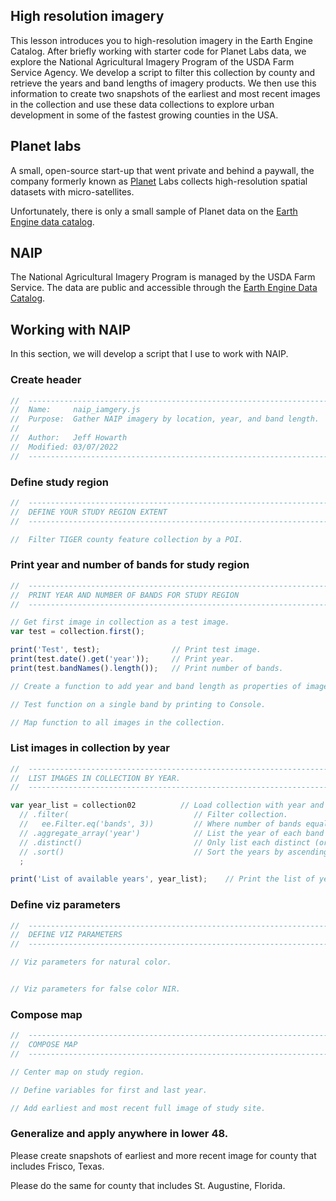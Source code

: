 ## High resolution imagery  

This lesson introduces you to high-resolution imagery in the Earth Engine Catalog. After briefly working with starter code for Planet Labs data, we explore the National Agricultural Imagery Program of the USDA Farm Service Agency. We develop a script to filter this collection by county and retrieve the years and band lengths of imagery products. We then use this information to create two snapshots of the earliest and most recent images in the collection and use these data collections to explore urban development in some of the fastest growing counties in the USA.   

## Planet labs  

A small, open-source start-up that went private and behind a paywall, the company formerly known as [Planet](https://www.planet.com/) Labs collects high-resolution spatial datasets with micro-satellites.   

Unfortunately, there is only a small sample of Planet data on the [Earth Engine data catalog](https://developers.google.com/earth-engine/datasets/tags/planet?hl=en).  

## NAIP  

The National Agricultural Imagery Program is managed by the USDA Farm Service. The data are public and accessible through the [Earth Engine Data Catalog](https://developers.google.com/earth-engine/datasets/catalog/USDA_NAIP_DOQQ?hl=en).  

## Working with NAIP  

In this section, we will develop a script that I use to work with NAIP.  

### Create header  

```js
//  --------------------------------------------------------------------------------
//  Name:     naip_iamgery.js  
//  Purpose:  Gather NAIP imagery by location, year, and band length.  
//
//  Author:   Jeff Howarth
//  Modified: 03/07/2022
//  --------------------------------------------------------------------------------

```

### Define study region    

```js
//  --------------------------------------------------------------------------------
//  DEFINE YOUR STUDY REGION EXTENT  
//  --------------------------------------------------------------------------------

//  Filter TIGER county feature collection by a POI.  

```
### Print year and number of bands for study region  

```js
//  --------------------------------------------------------------------------------
//  PRINT YEAR AND NUMBER OF BANDS FOR STUDY REGION
//  --------------------------------------------------------------------------------

// Get first image in collection as a test image.
var test = collection.first();

print('Test', test);                // Print test image.
print(test.date().get('year'));     // Print year.
print(test.bandNames().length());   // Print number of bands.

// Create a function to add year and band length as properties of image.  

// Test function on a single band by printing to Console.  

// Map function to all images in the collection.

```
### List images in collection by year

```js
//  --------------------------------------------------------------------------------
//  LIST IMAGES IN COLLECTION BY YEAR.  
//  --------------------------------------------------------------------------------

var year_list = collection02          // Load collection with year and band properties.
  // .filter(                            // Filter collection.  
  //   ee.Filter.eq('bands', 3))         // Where number of bands equals a number (3 or 4).  
  // .aggregate_array('year')            // List the year of each band in the collectino.  
  // .distinct()                         // Only list each distinct (or unique) year.  
  // .sort()                             // Sort the years by ascending order.  
  ;

print('List of available years', year_list);    // Print the list of years.

```
### Define viz parameters  

```js
//  --------------------------------------------------------------------------------
//  DEFINE VIZ PARAMETERS    
//  --------------------------------------------------------------------------------

// Viz parameters for natural color.


// Viz parameters for false color NIR.

```
### Compose map

```js
//  --------------------------------------------------------------------------------
//  COMPOSE MAP      
//  --------------------------------------------------------------------------------

// Center map on study region.

// Define variables for first and last year.

// Add earliest and most recent full image of study site.
```

### Generalize and apply anywhere in lower 48.   

Please create snapshots of earliest and more recent image for county that includes Frisco, Texas.  

Please do the same for county that includes St. Augustine, Florida.     
